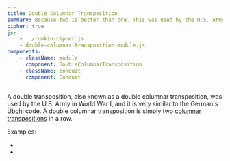 ```yaml
---
title: Double Columnar Transposition
summary: Because two is better than one. This was used by the U.S. Army during World War II.
cipher: true
js:
    - ../rumkin-cipher.js
    - double-columnar-transposition-module.js
components:
    - className: module
      component: DoubleColumnarTransposition
    - className: conduit
      component: Conduit
---
```


A double transposition, also known as a double columnar transposition, was used by the U.S. Army in World War I, and it is very similar to the German's [Übchi](../ubchi/) code. A double columnar transposition is simply two [columnar transpositions](../columnar-transposition/) in a row.

Examples:

-   <span class="conduit" data-label="Kryptos K3" data-topic="doubleColumnarTransposition" data-payload-direction="DECRYPT" data-payload-alphabet="English" data-payload-first-key="aaaaaaaaaaaaaaaaaaaaa" data-payload-second-key="aaaaaaaaaaaaaaaaaaaaaaaaaaaa" data-payload-dupes-backwards="true" data-payload-column-order="false" data-payload-input="ENDYAHROHNLSRHEOCPTEOIBIDYSHNAIA
    CHTNREYULDSLLSLLNOHSNOSMRWXMNE
    TPRNGATIHNRARPESLNNELEBLPIIACAE
    WMTWNDITEENRAHCTENEUDRETNHAEOE
    TFOLSEDTIWENHAEIOYTEYQHEENCTAYCR
    EIFTBRSPAMHHEWENATAMATEGYEERLB
    TEEFOASFIOTUETUAEOTOARMAEERTNRTI
    BSEDDNIAAHTTMSTEWPIEROAGRIEWFEB
    AECTDDHILCEIHSITEGOEAOSDDRYDLORIT
    RKLMLEHAGTDHARDPNEOHMGFMFEUHE
    ECDMRIPFEIMEHNLSSTTRTVDOHW?"></span>
-   <span class="conduit" data-label="Kryptos K3 With Spaces" data-topic="doubleColumnarTransposition" data-payload-direction="DECRYPT" data-payload-alphabet="English" data-payload-first-key="aaaaaaaaaaaaaaaaaaaaa" data-payload-second-key="aaaaaaaaaaaaaaaaaaaaaaaaaaaa" data-payload-dupes-backwards="true" data-payload-column-order="false" data-payload-input="ENDYAH ROHNLSRHEO CPTEOI BID YSHNAIA CH TNREYUL DSLLSL LNOH SNOSMRWXMN ETP RNGAT IHNR AR PES LNNELEB LPI IACAEWM TWND ITEENRAHC TENEU D RETN H AEOE TFOLSE DT IWE NHAEI OYTE YQHE ENCTAY CRE IFTB RSPAMHHE WEN ATAM A TEGYEE R LBTEEFOA SFI OTUETU AEO TOARMA EE RTN RTI BSE DDNIAAHT TMST EWP IEROAGR IEWFEB AEC TDDHI LC EIHSITE GOE AOSDDRYDL ORITRKL ML EHA GTDH ARDPNE OHMGFMF EUHE ECD MRIP F EIM EHN LSS TTRTVDOH W (?)"></span>

<div class="module"></div>
